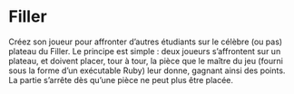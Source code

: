 # Filler

Créez son joueur pour affronter d’autres étudiants sur le célèbre (ou pas) plateau du Filler.
Le principe est simple : deux joueurs s’affrontent sur un plateau, et doivent placer, tour à tour, la pièce que le maître du jeu (fourni sous la forme d’un exécutable Ruby) leur donne, gagnant ainsi des points.
La partie s’arrête dès qu’une pièce ne peut plus être placée.

